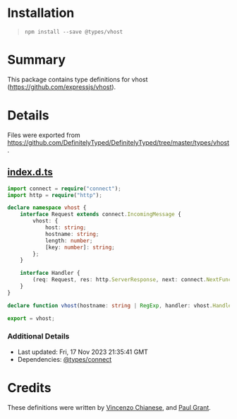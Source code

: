 # Installation
> `npm install --save @types/vhost`

# Summary
This package contains type definitions for vhost (https://github.com/expressjs/vhost).

# Details
Files were exported from https://github.com/DefinitelyTyped/DefinitelyTyped/tree/master/types/vhost.
## [index.d.ts](https://github.com/DefinitelyTyped/DefinitelyTyped/tree/master/types/vhost/index.d.ts)
````ts
import connect = require("connect");
import http = require("http");

declare namespace vhost {
    interface Request extends connect.IncomingMessage {
        vhost: {
            host: string;
            hostname: string;
            length: number;
            [key: number]: string;
        };
    }

    interface Handler {
        (req: Request, res: http.ServerResponse, next: connect.NextFunction): void;
    }
}

declare function vhost(hostname: string | RegExp, handler: vhost.Handler): connect.NextHandleFunction;

export = vhost;

````

### Additional Details
 * Last updated: Fri, 17 Nov 2023 21:35:41 GMT
 * Dependencies: [@types/connect](https://npmjs.com/package/@types/connect)

# Credits
These definitions were written by [Vincenzo Chianese](https://github.com/XVincentX), and [Paul Grant](https://github.com/cssinate).
